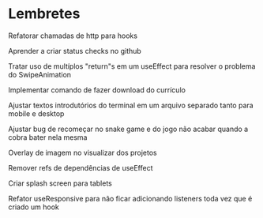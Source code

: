 # Lembretes

Refatorar chamadas de http para hooks

Aprender a criar status checks no github

Tratar uso de multíplos "return"s em um useEffect para resolver o problema do SwipeAnimation

Implementar comando de fazer download do currículo

Ajustar textos introdutórios do terminal em um arquivo separado tanto para mobile e desktop

Ajustar bug de recomeçar no snake game e do jogo não acabar quando a cobra bater nela mesma

Overlay de imagem no visualizar dos projetos

Remover refs de dependências de useEffect

Criar splash screen para tablets

Refator useResponsive para não ficar adicionando listeners toda vez que é criado um hook